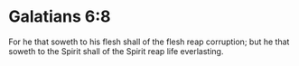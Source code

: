 # Galatians 6:8

For he that soweth to his flesh shall of the flesh reap corruption; but he that soweth to the Spirit shall of the Spirit reap life everlasting.